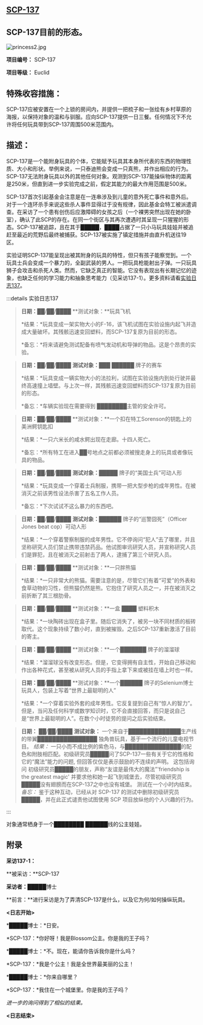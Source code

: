 ## [SCP-137](https://scp-wiki-cn.wikidot.com/scp-137)

## SCP-137目前的形态。

![princess2.jpg](https://cdn.jsdelivr.net/gh/HOG-StarWatch/MyImgBed@master/scp-series/princess2.jpg)



**项目编号：** SCP-137

**项目等级：** Euclid

## **特殊收容措施：**

SCP-137应被安置在一个上锁的房间内，并提供一把梳子和一张绘有乡村草原的海报，以保持对象的温和与驯服。应向SCP-137提供一日三餐。任何情况下不允许将任何玩具带到SCP-137周围500米范围内。

## **描述：**

SCP-137是一个能附身玩具的个体，它能赋予玩具其本身所代表的东西的物理性质、大小和形状。举例来说，一只泰迪熊会变成一只真熊，并作出相应的行为。SCP-137无法附身玩具以外的其他任何对象。观测到SCP-137能操纵物体的距离是250米，但直到进一步实验完成之前，假定其能力的最大作用范围是500米。

SCP-137首次引起基金会注意是在一连串涉及到儿童的意外死亡事件和意外后。对于一个连环杀手来说这些杀人事件显得过于没有规律，因此基金会特工被派遣调查。在采访了一个患有创伤后应激障碍的女孩之后（一个裸男突然出现在她的卧室），确认了此SCP的存在。在同一个街区与其再次遭遇时其呈现一只猩猩的形态。SCP-137被追踪，且在其于█████，████占据了一只小马玩具娃娃并被追赶至最近的荒野后最终被捕获。SCP-137被实施了镇定措施并由直升机送往19区。

实验证明SCP-137能呈现出被其附身的玩具的特性，但只有孩子能察觉到。一个玩具士兵会变成一个暴力的，全副武装的男人。一把玩具枪能射出子弹。一只玩具狮子会攻击和杀死人类。然而，它缺乏真正的智能。它没有表现出有长期记忆的迹象，也缺乏任何的学习能力和抽象思考能力（见采访137-1）。更多资料请看[实验日志137](https://scp-wiki-cn.wikidot.com/experiment-log-137)。

:::details 实验日志137

> **日期：**██/██/████
> **测试对象：**玩具飞机
>
> *结果：*玩具变成一架实物大小的F-16，该飞机试图在实验设施内起飞并造成大量破坏。其残骸迅速变回塑料，而SCP-137复原为目前的形态。
>
> *备忘：*将来请避免测试配备有喷气发动机和导弹的物品。这是个昂贵的实验。

> **日期：**██/██/████
> **测试对象：**███ ██████ 牌子的赛车
>
> *结果：*玩具变成一辆实物大小的法拉利，试图在实验设施内到处行驶并最终高速撞上墙壁。与上次一样，其残骸迅速变回塑料而SCP-137复原为目前的形态。
>
> *备忘：*车辆实验现在需要得到 ████████主管的安全许可。

> **日期：**██/██/████
> **测试对象：**一个扣在特工Sorenson的钥匙上的美洲鳄钥匙扣
>
> *结果：*一只六米长的咸水鳄出现在走廊。十四人死亡。
>
> *备忘：*所有特工在进入██号地点之前都必须被搜走身上的玩具或者像玩具的物品。

> **日期：**██/██/████
> **测试对象：**█████ 牌子的“美国士兵”可动人形
>
> *结果：*玩具变成一个穿着士兵制服，携带一把大型步枪的成年男性。在被消灭之前该男性设法杀害了五名工作人员。
>
> *备忘：*下次试试不这么暴力的东西吧。

> **日期：**██/██/████
> **测试对象：**██████ 牌子的“巡警囧死”（Officer Jones beat cop）可动人形
>
> *结果：*一个穿着警察制服的成年男性。它不停询问“犯人”去了哪里，并且坚称研究人员们禁止携带违禁药品。他试图审讯研究人员，并宣称研究人员们是罪犯，且在被消灭之前射击了两人，逮捕了第三个研究人员。

> **日期：**██/██/████
> **测试对象：**一只胖熊猫
>
> *结果：*一只非常大的熊猫。需要注意的是，尽管它们有着“可爱”的外表和食草动物的习性，但熊猫仍然是熊。它抱住了研究人员之一，并在被消灭之前折断了其三根肋骨。

> **日期：**██/██/████
> **测试对象：**一盒 ████ 塑料积木
>
> *结果：*一块陶砖出现在盒子里。随后它消失了，被另一块不同材质的板砖取代。这个现象持续了数小时，直到被摧毁。之后SCP-137重新激活了目前的寄主。

> **日期：**██/██/████
> **测试对象：**一个███████ 牌子的溜溜球
>
> *结果：*溜溜球没有改变形态。但是，它变得拥有自主性，开始自己移动和作出各种花式，甚至被从研究人员的手指上拿下来或被挂在墙上时也一样。

> **日期：**██/██/████
> **测试对象：**一个██████ 牌子的Selenium博士玩具人，包装上写着“世界上最聪明的人”
>
> *结果：*一个穿着实验外套的成年男性。它反复提到自己有“惊人的智力”。但是，当问及任何科学或数学知识时，它不会直接回答，而只是说自己是“世界上最聪明的人”。在数个小时徒劳的提问之后实验结束。

> **日期：** ██/██/████
> **测试对象：** 一个来自于██████████████生产线的带翼████████████████ 独角兽玩具，基于一个流行的儿童电视节目。
> *结果：* 一只小而不成比例的紫色马，与███████████████的配色和附肢相匹配。初级研究员█████问了SCP-137一些有关于它的性格和它的“魔法”能力的问题, 但回答仅仅是表示鼓励的不连续的声明。 这包括询问 初级研究员█████的朋友，声称“友谊是最伟大的魔法”'friendship is the greatest magic' 并要求他和她一起飞到城堡去，尽管初级研究员█████没有翅膀而在SCP-137之中也没有城堡。 测试在一个小时内结束。
> *备忘：* 鉴于这种互动，已经从对 SCP-137 的测试中删除初级研究员█████，并在此正式谴责他试图使用 SCP 项目放纵他的个人兴趣的行为。

:::

对象通常栖身于一个████████ ██████线的公主娃娃。

## **附录**

**采访137-1：**

**被采访：**SCP-137

**采访者：**█████博士

**前言：**进行采访是为了弄清SCP-137是什么，以及它为何/如何操纵玩具。

**<日志开始>**

*█████博士：*日安。

*SCP-137：*你好呀！我是Blossom公主。你是我的王子吗？

*█████博士：*不。现在，能请你告诉我你是什么吗？

*SCP-137：*我是个公主！我是全世界最美丽的公主！

*█████博士：*你来自哪里？

*SCP-137：*我住在一个城堡里。你是我的王子吗？

*进一步的询问得到了相似的结果。*

**<日志结束>**